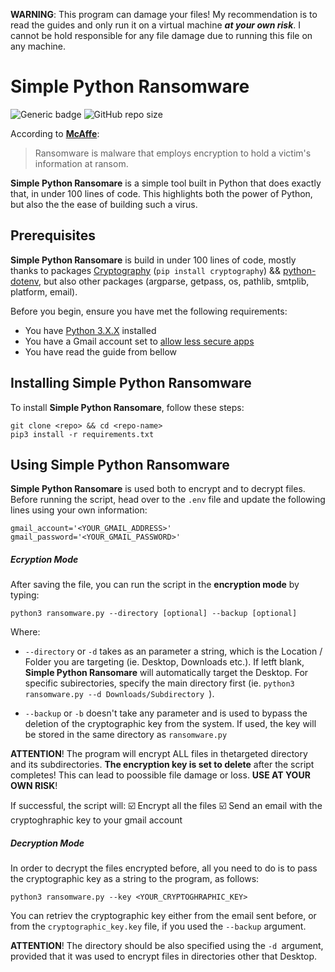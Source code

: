 **WARNING**: This program can damage your files! My recommendation is to read the guides and only run it on a virtual machine ***at your own risk***. I cannot be hold responsible for any file damage due to running this file on any machine.

# Simple Python Ransomware
![Generic badge](https://img.shields.io/badge/Version-1.0.0-RED.svg)
![GitHub repo size](https://img.shields.io/github/repo-size/mihneamanolache/Simple-Python-Ransomware)

According to [**McAffe**](https://www.mcafee.com/enterprise/en-us/security-awareness/ransomware.html#:~:text=Ransomware%20is%20malware%20that%20employs,a%20victim's%20information%20at%20ransom.&text=A%20ransom%20is%20then%20demanded,quickly%20paralyze%20an%20entire%20organization. "McAffe"):
> Ransomware is malware that employs encryption to hold a victim's information at ransom. 

**Simple Python Ransomare** is a simple tool built in Python that does exactly that, in under 100 lines of code. This highlights both the power of Python, but also the the ease of building such a virus.

## Prerequisites
**Simple Python Ransomare** is build in under 100 lines of code, mostly thanks to packages [Cryptography](https://cryptography.io/en/latest/ "cryptography") (`pip install cryptography`) && [python-dotenv](https://github.com/theskumar/python-dotenv "python-dotenv"), but also other packages (argparse, getpass, os, pathlib, smtplib, platform, email).

Before you begin, ensure you have met the following requirements:
* You have [Python 3.X.X](https://www.python.org/downloads/ "Python 3.X.X") installed
* You have a Gmail account set to [allow less secure apps](https://support.google.com/accounts/answer/6010255?hl=en "allow less secure apps")
* You have read the guide from bellow

## Installing Simple Python Ransomware
To install **Simple Python Ransomare**, follow these steps:
```
git clone <repo> && cd <repo-name>
pip3 install -r requirements.txt
```
## Using Simple Python Ransomware
**Simple Python Ransomare** is used both to encrypt and to decrypt files. Before running the script, head over to the `.env` file and update the following lines using your own information:
```
gmail_account='<YOUR_GMAIL_ADDRESS>'
gmail_password='<YOUR_GMAIL_PASSWORD>'
```
##### Ecryption Mode
After saving the file, you can run the script in the **encryption mode** by typing:
```
python3 ransomware.py --directory [optional] --backup [optional]
```
Where:
* `--directory` or `-d` takes as an parameter a string, which is the Location / Folder you are targeting (ie. Desktop, Downloads etc.). If letft blank, **Simple Python Ransomare** will automatically target the Desktop. For specific subirectories, specify the main directory first (ie. `python3 ransomware.py --d Downloads/Subdirectory `).

* `--backup` or `-b` doesn't take any parameter and is used to bypass the deletion of the cryptographic key from the system. If used, the key will be stored in the same directory as `ransomware.py`

**ATTENTION**! The program will encrypt ALL files in thetargeted directory and its subdirectories. **The encryption key is set to delete** after the script completes! This can lead to poossible file damage or loss. **USE AT YOUR OWN RISK**!

If successful, the script will:
:ballot_box_with_check: Encrypt all the files 
:ballot_box_with_check: Send an email with the cryptoghraphic key to your gmail account

##### Decryption Mode
In order to decrypt the files encrypted before, all you need to do is to pass the cryptographic key as a string to the program, as follows:
```
python3 ransomware.py --key <YOUR_CRYPTOGHRAPHIC_KEY>
```
You can retriev the cryptographic key either from the email sent before, or from the `cryptographic_key.key` file, if you used the `--backup` argument.

**ATTENTION**! The directory should be also specified using the `-d `argument, provided that it was used to encrypt files in directories other that Desktop.